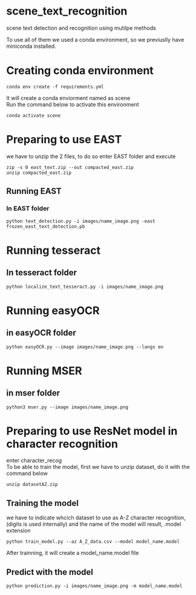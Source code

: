 # scene_text_recognition
scene text detection and recognition using mutilpe methods  

To use all of them we used a conda environment, so we previuslly have miniconda installed.  

# Creating conda environment
~~~
conda env create -f requirements.yml
~~~
It will create a conda enviorment named as scene  
Run the command below to activate this environment  
~~~
conda activate scene
~~~

# Preparing to use EAST
we have to unzip the 2 files, to do so enter EAST folder and execute  
~~~
zip -s 0 east_text.zip --out compacted_east.zip  
unzip compacted_east.zip
~~~
## Running EAST 
### In EAST folder  
~~~
python text_detection.py -i images/name_image.png -east frozen_east_text_detection.pb 
~~~
# Running tesseract
## In tesseract folder  
~~~
python localize_text_tesseract.py -i images/name_image.png
~~~

# Running easyOCR
## in easyOCR folder
~~~
python easyOCR.py --image images/name_image.png --langs en
~~~

# Running MSER
## in mser folder

~~~
python3 mser.py --image images/name_image.png 
~~~

# Preparing to use ResNet model in character recognition
enter character_recog  
To be able to train the model, first we have to unzip dataset, do it with the command below  
~~~
unzip datasetAZ.zip
~~~
## Training the model
we have to indicate whcich dataset to use as A-Z character recognition, (digits is used internally) and the name of the model will result, .model extension  
~~~
python train_model.py --az A_Z_data.csv --model model_name.model
~~~
After trainning, it will create a model_name.model file  
## Predict with the model
~~~
python prediction.py -i images/name_image.png -m model_name.model
~~~
